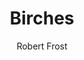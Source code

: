 ---
layout: poem
title: Birches
author: Robert Frost
path: birches2
excerpt_separator: <!--more-->]
lines:
  - When I see birches bend to left and right
  - Across the lines of straighter darker trees,
  - I like to think some boy’s been swinging them.
  - But swinging doesn’t bend them down to stay
  - As ice-storms do. Often you must have seen them
  - Loaded with ice a sunny winter morning
  - After a rain. They click upon themselves
  - As the breeze rises, and turn many-colored
  - As the stir cracks and crazes their enamel.
  - Soon the sun’s warmth makes them shed crystal shells
  - Shattering and avalanching on the snow-crust—
  - Such heaps of broken glass to sweep away
  - You'd think the inner dome of heaven had fallen.
  - They are dragged to the withered bracken by the load,
  - And they seem not to break; though once they are bowed
  - "So low for long, they never right themselves:"
  - You may see their trunks arching in the woods
  - Years afterwards, trailing their leaves on the ground
  - Like girls on hands and knees that throw their hair
  - Before them over their heads to dry in the sun.
  - But I was going to say when Truth broke in
  - With all her matter-of-fact about the ice-storm
  - I should prefer to have some boy bend them
  - As he went out and in to fetch the cows—
  - Some boy too far from town to learn baseball,
  - Whose only play was what he found himself,
  - Summer or winter, and could play alone.
  - One by one he subdued his father's trees
  - By riding them down over and over again
  - Until he took the stiffness out of them,
  - And not one but hung limp, not one was left
  - For him to conquer. He learned all there was
  - To learn about not launching out too soon
  - And so not carrying the tree away
  - Clear to the ground. He always kept his poise
  - To the top branches, climbing carefully
  - With the same pains you use to fill a cup
  - Up to the brim, and even above the brim.
  - Then he flung outward, feet first, with a swish,
  - Kicking his way down through the air to the ground.
  - So was I once myself a swinger of birches.
  - And so I dream of going back to be.
  - It’s when I’m weary of considerations,
  - And life is too much like a pathless wood
  - Where your face burns and tickles with the cobwebs
  - Broken across it, and one eye is weeping
  - From a twig’s having lashed across it open.
  - I'd like to get away from earth awhile
  - And then come back to it and begin over.
  - May no fate willfully misunderstand me
  - And half grant what I wish and snatch me away
  - "Not to return. Earth’s the right place for love:"
  - I don’t know where it's likely to go better.
  - I'd like to go by climbing a birch tree,
  - And climb black branches up a snow-white trunk
  - Toward heaven, till the tree could bear no more,
  - But dipped its top and set me down again.
  - That would be good both going and coming back.
  - One could do worse than be a swinger of birches.
---